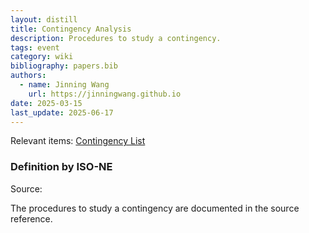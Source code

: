 ```yaml
---
layout: distill
title: Contingency Analysis
description: Procedures to study a contingency.
tags: event
category: wiki
bibliography: papers.bib
authors:
  - name: Jinning Wang
    url: https://jinningwang.github.io
date: 2025-03-15
last_update: 2025-06-17
---
```


Relevant items: [Contingency List](/wiki/contingency-list)

### Definition by ISO-NE

Source: <d-cite key="isone2024crop34007"></d-cite>

The procedures to study a contingency are documented in the source reference.

<br>
